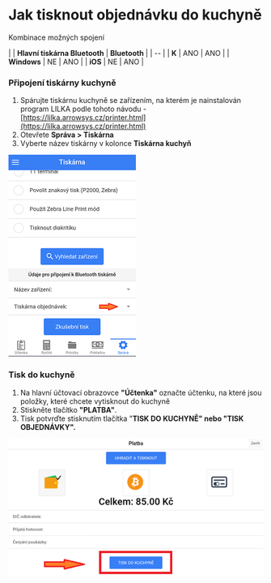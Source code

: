 # Jak tisknout objednávku do kuchyně

Kombinace možných spojení

|  | **Hlavní tiskárna Bluetooth** | **Bluetooth** | 
| -- |
| **K** | ANO | ANO | 
| **Windows** | NE | ANO | 
| **iOS** | NE | ANO | 



### Připojení tiskárny kuchyně

1. Spárujte tiskárnu kuchyně se zařízením, na kterém je nainstalován program LILKA podle tohoto návodu -                                      [https://lilka.arrowsys.cz/printer.html](https://lilka.arrowsys.cz/printer.html)
2. Otevřete **Správa &gt; Tiskárna**
3. Vyberte název tiskárny v kolonce **Tiskárna kuchyň**

![](/assets/TISKARNA-KUCHYN.PNG)

### Tisk do kuchyně

1. Na hlavní účtovací obrazovce **"Účtenka"** označte účtenku, na které jsou položky, které chcete vytisknout do kuchyně
2. Stiskněte tlačítko **"PLATBA"**.
3. Tisk potvrďte stisknutím tlačítka "**TISK DO KUCHYNĚ" **nebo** "TISK OBJEDNÁVKY".**



![](img/printerkitchen.png)

